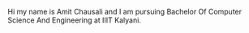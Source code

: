 Hi my name is Amit Chausali and I am pursuing Bachelor Of Computer Science And Engineering at IIIT Kalyani.
